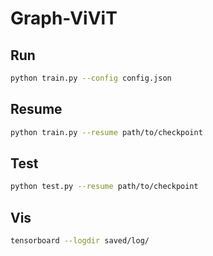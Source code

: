 # Graph-ViViT
## Run
```bash
python train.py --config config.json
```

## Resume
```bash
python train.py --resume path/to/checkpoint
```

## Test
```bash
python test.py --resume path/to/checkpoint
```

## Vis
```bash
tensorboard --logdir saved/log/
```
